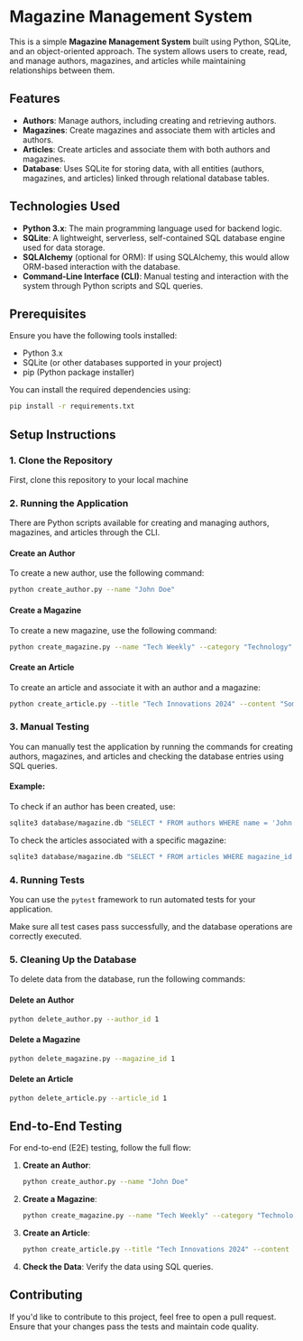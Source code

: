 # Magazine Management System

This is a simple **Magazine Management System** built using Python, SQLite, and an object-oriented approach. The system allows users to create, read, and manage authors, magazines, and articles while maintaining relationships between them.

## Features

- **Authors**: Manage authors, including creating and retrieving authors.
- **Magazines**: Create magazines and associate them with articles and authors.
- **Articles**: Create articles and associate them with both authors and magazines.
- **Database**: Uses SQLite for storing data, with all entities (authors, magazines, and articles) linked through relational database tables.

## Technologies Used

- **Python 3.x**: The main programming language used for backend logic.
- **SQLite**: A lightweight, serverless, self-contained SQL database engine used for data storage.
- **SQLAlchemy** (optional for ORM): If using SQLAlchemy, this would allow ORM-based interaction with the database.
- **Command-Line Interface (CLI)**: Manual testing and interaction with the system through Python scripts and SQL queries.

## Prerequisites

Ensure you have the following tools installed:

- Python 3.x
- SQLite (or other databases supported in your project)
- pip (Python package installer)

You can install the required dependencies using:

```bash
pip install -r requirements.txt
```

## Setup Instructions

### 1. Clone the Repository

First, clone this repository to your local machine

### 2. Running the Application

There are Python scripts available for creating and managing authors, magazines, and articles through the CLI.

#### Create an Author

To create a new author, use the following command:

```bash
python create_author.py --name "John Doe"
```

#### Create a Magazine

To create a new magazine, use the following command:

```bash
python create_magazine.py --name "Tech Weekly" --category "Technology"
```

#### Create an Article

To create an article and associate it with an author and a magazine:

```bash
python create_article.py --title "Tech Innovations 2024" --content "Some content" --author_id 1 --magazine_id 1
```

### 3. Manual Testing

You can manually test the application by running the commands for creating authors, magazines, and articles and checking the database entries using SQL queries.

#### Example:

To check if an author has been created, use:

```bash
sqlite3 database/magazine.db "SELECT * FROM authors WHERE name = 'John Doe';"
```

To check the articles associated with a specific magazine:

```bash
sqlite3 database/magazine.db "SELECT * FROM articles WHERE magazine_id = 1;"
```

### 4. Running Tests

You can use the `pytest` framework to run automated tests for your application.

Make sure all test cases pass successfully, and the database operations are correctly executed.

### 5. Cleaning Up the Database

To delete data from the database, run the following commands:

#### Delete an Author

```bash
python delete_author.py --author_id 1
```

#### Delete a Magazine

```bash
python delete_magazine.py --magazine_id 1
```

#### Delete an Article

```bash
python delete_article.py --article_id 1
```

## End-to-End Testing

For end-to-end (E2E) testing, follow the full flow:

1. **Create an Author**:
   ```bash
   python create_author.py --name "John Doe"
   ```

2. **Create a Magazine**:
   ```bash
   python create_magazine.py --name "Tech Weekly" --category "Technology"
   ```

3. **Create an Article**:
   ```bash
   python create_article.py --title "Tech Innovations 2024" --content "Content of the article" --author_id 1 --magazine_id 1
   ```

4. **Check the Data**:
   Verify the data using SQL queries.

## Contributing

If you'd like to contribute to this project, feel free to open a pull request. Ensure that your changes pass the tests and maintain code quality.

